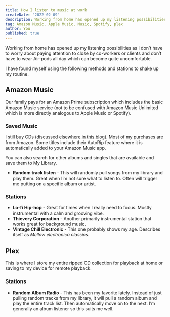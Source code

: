 ```yaml
---
title: How I listen to music at work
createDate: "2022-02-09"
description: Working from home has opened up my listening possibilities as I don’t have to worry about paying attention to close by co-workers or clients and don’t have to wear Air-pods all day which can become quite uncomfortable. I have found myself using the following methods and stations to shake up my routine.
tag: Amazon Music, Apple Music, Music, Spotify, plex
author: You
published: true
---
```


Working from home has opened up my listening possibilities as I don’t have to worry about paying attention to close by co-workers or clients and don’t have to wear Air-pods all day which can become quite uncomfortable.

I have found myself using the following methods and stations to shake up my routine.

## Amazon Music

Our family pays for an Amazon Prime subscription which includes the basic Amazon Music service (not to be confused with Amazon Music Unlimited which is more directly analogous to Apple Music or Spotify).

### Saved Music

I still buy CDs (discussed [elsewhere in this blog](https://www.notion.so/How-to-sync-Apple-Music-library-with-Plex-f33ea48b7f38455cb0886c028fc2cf58)). Most of my purchases are from Amazon. Some titles include their AutoRip feature where it is automatically added to your Amazon Music app.

You can also search for other albums and singles that are available and save them to My Library.

- **Random track listen** - This will randomly pull songs from my library and play them. Great when I’m not sure what to listen to. Often will trigger me putting on a specific album or artist.

### Stations

- **Lo-fi Hip-hop** - Great for times when I really need to focus. Mostly instrumental with a calm and grooving vibe.
- **Thievery Corporation** - Another primarily instrumental station that works great for background music.
- **Vintage Chill Electronic** - This one probably shows my age. Describes itself as _Mellow electronica classics_.

## Plex

This is where I store my entire ripped CD collection for playback at home or saving to my device for remote playback.

### Stations

- **Random Album Radio** - This has been my favorite lately. Instead of just pulling random tracks from my library, it will pull a random album and play the entire track list. Then automatically move on to the next. I’m generally an album listener so this suits me well.
